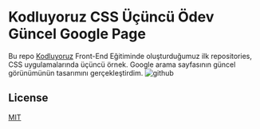 # Kodluyoruz CSS Üçüncü Ödev Güncel Google Page

Bu repo [Kodluyoruz](https://www.kodluyoruz.org) Front-End Eğitiminde oluşturduğumuz ilk repositories, CSS uygulamalarında üçüncü örnek. 
Google arama sayfasının güncel görünümünün tasarımını gerçekleştirdim. 
![github](images/myGoogle.png)


## License
[MIT](https://choosealicense.com/licenses/mit/)